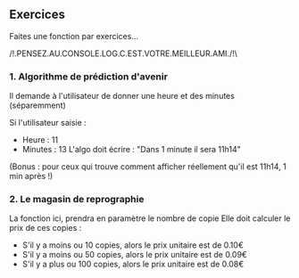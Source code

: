 ## Exercices

Faites une fonction par exercices...

/!\.PENSEZ.AU.CONSOLE.LOG.C.EST.VOTRE.MEILLEUR.AMI./!\

### 1. Algorithme de prédiction d'avenir

Il demande à l'utilisateur de donner une heure et des minutes (séparemment)

Si l'utilisateur saisie :

-   Heure : 11
-   Minutes : 13
    L'algo doit écrire : "Dans 1 minute il sera 11h14"

(Bonus : pour ceux qui trouve comment afficher réellement qu'il est 11h14, 1 min après !)

### 2. Le magasin de reprographie

La fonction ici, prendra en paramètre le nombre de copie
Elle doit calculer le prix de ces copies :

-   S'il y a moins ou 10 copies, alors le prix unitaire est de 0.10€
-   S'il y a moins ou 50 copies, alors le prix unitaire est de 0.09€
-   S'il y a plus ou 100 copies, alors le prix unitaire est de 0.08€
